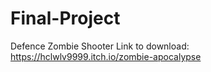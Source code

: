# Final-Project
 Defence Zombie Shooter
  Link to download: https://hclwlv9999.itch.io/zombie-apocalypse

